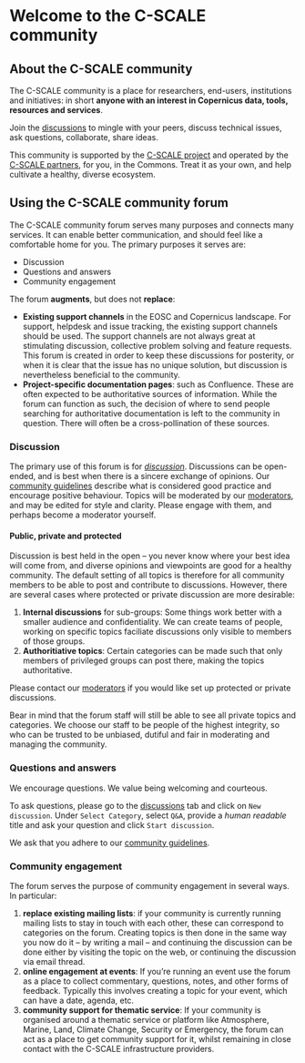 # Welcome to the C-SCALE community

## About the C-SCALE community
The C-SCALE community is a place for researchers, end-users, institutions and initiatives:  in short **anyone with an interest in Copernicus data, tools, resources and services**.

Join the [discussions](...) to mingle with your peers, discuss technical issues, ask questions, collaborate, share ideas. 

This community is supported by the [C-SCALE project](https://c-scale.eu/) and operated by the [C-SCALE partners](https://c-scale.eu/partners/), for you, in the Commons. Treat it as your own, and help cultivate a healthy, diverse ecosystem.

## Using the C-SCALE community forum
The C-SCALE community forum serves many purposes and connects many services. It can enable better communication, and should feel like a comfortable home for you. The primary purposes it serves are:
* Discussion
* Questions and answers
* Community engagement

The forum **augments**, but does not **replace**:
* **Existing support channels** in the EOSC and Copernicus landscape. For support, helpdesk and issue tracking, the existing support channels should be used. The support channels are not always great at stimulating discussion, collective problem solving and feature requests. This forum is created in order to keep these discussions for posterity, or when it is clear that the issue has no unique solution, but discussion is nevertheless beneficial to the community.
* **Project-specific documentation pages**: such as Confluence. These are often expected to be authoritative sources of information. While the forum can function as such, the decision of where to send people searching for authoritative documentation is left to the community in question. There will often be a cross-pollination of these sources.

### Discussion
The primary use of this forum is for [_discussion_](...). Discussions can be open-ended, and is best when there is a sincere exchange of opinions. Our [community guidelines](...) describe what is considered good practice and encourage positive behaviour. Topics will be moderated by our [moderators](mailto:community@c-scale.eu), and may be edited for style and clarity. Please engage with them, and perhaps become a moderator yourself.

#### Public, private and protected
Discussion is best held in the open – you never know where your best idea will come from, and diverse opinions and viewpoints are good for a healthy community. The default setting of all topics is therefore for all community members to be able to post and contribute to discussions. However, there are several cases where protected or private discussion are more desirable:
1. **Internal discussions** for sub-groups: Some things work better with a smaller audience and confidentiality. We can create teams of people, working on specific topics faciliate discussions only visible to members of those groups.
2. **Authoritiative topics**: Certain categories can be made such that only members of privileged groups can post there, making the topics authoritative.

Please contact our [moderators](mailto:community@c-scale.eu) if you would like set up protected or private discussions.

Bear in mind that the forum staff will still be able to see all private topics and categories. We choose our staff to be people of the highest integrity, so who can be trusted to be unbiased, dutiful and fair in moderating and managing the community.

### Questions and answers
We encourage questions. We value being welcoming and courteous.

To ask questions, please go to the [discussions](...) tab and click on `New discussion`. Under `Select Category`, select `Q&A`, provide a _human readable_ title and ask your question and click `Start discussion`.

We ask that you adhere to our [community guidelines](...).

### Community engagement
The forum serves the purpose of community engagement in several ways. In particular:
1. **replace existing mailing lists**: if your community is currently running mailing lists to stay in touch with each other, these can correspond to categories on the forum. Creating topics is then done in the same way you now do it – by writing a mail – and continuing the discussion can be done either by visiting the topic on the web, or continuing the discussion via email thread.
2. **online engagement at events**: If you’re running an event use the forum as a place to collect commentary, questions, notes, and other forms of feedback. Typically this involves creating a topic for your event, which can have a date, agenda, etc.
3. **community support for thematic service**: If your community is organised around a thematic service or platform like Atmosphere, Marine, Land, Climate Change, Security or Emergency, the forum can act as a place to get community support for it, whilst remaining in close contact with the C-SCALE infrastructure providers.
